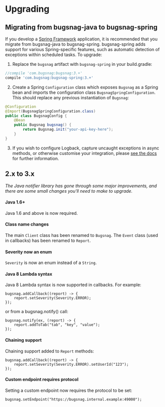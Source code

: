 Upgrading
=========

## Migrating from bugsnag-java to bugsnag-spring

If you develop a [Spring Framework](https://spring.io/) application, it is recommended that you migrate from bugsnag-java to bugsnag-spring. bugsnag-spring adds support for various Spring-specific features, such as automatic detection of exceptions within scheduled tasks. To upgrade:

1. Replace the `bugsnag` artifact with `bugsnag-spring` in your build.gradle:

```groovy
//compile 'com.bugsnag:bugsnag:3.+'
compile 'com.bugsnag:bugsnag-spring:3.+'
```

2. Create a Spring `Configuration` class which exposes `Bugsnag` as a Spring bean and imports the configuration class `BugsnagSpringConfiguration`. This should replace any previous instantiation of `Bugsnag`:

```java
@Configuration
@Import(BugsnagSpringConfiguration.class)
public class BugsnagConfig {
    @Bean
    public Bugsnag bugsnag() {
        return Bugsnag.init("your-api-key-here");
    }
}
```

3. If you wish to configure Logback, capture uncaught exceptions in async methods, or otherwise customise your integration, please [see the docs](https://docs.bugsnag.com/platforms/java/spring/#installation) for further information.

## 2.x to 3.x

*The Java notifier library has gone through some major improvements, and there are some small changes you'll need to make to upgrade.*

#### Java 1.6+

Java 1.6 and above is now required.

#### Class name changes

The main `Client` class has been renamed to `Bugsnag`. The `Event` class (used in callbacks) has been renamed to `Report`.

#### Severity now an enum

`Severity` is now an enum instead of a `String`.

#### Java 8 Lambda syntax

Java 8 Lambda syntax is now supported in callbacks.  For example:

```
bugsnag.addCallback((report) -> {
    report.setSeverity(Severity.ERROR);
});
```

or from a bugsnag.notify() call:
```
bugsnag.notify(ex, (report) -> {
    report.addToTab("tab", "key", "value");
});
```

#### Chaining support

Chaining support added to `Report` methods:

```
bugsnag.addCallback((report) -> {
    report.setSeverity(Severity.ERROR).setUserId("123");
});
```

#### Custom endpoint requires protocol

Setting a custom endpoint now requires the protocol to be set:

```
bugsnag.setEndpoint("https://bugsnag.internal.example:49000");
```
